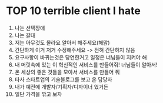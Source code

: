 # TOP 10 terrible client I hate

1. 나는 선택장애
2. 나는 갈대
3. 저는 아무것도 몰라요 알아서 해주세요(해맑)
4. 간단하게 이거 저거 수정해주세요 -> 전혀 간단하지 않음
5. 요구사항이 바뀌는것은 당연한거고 일정은 너님들이 지켜야 해
6. 내 머릿속에 있는 이 혁신적인 서비스를 만들어줘! 너님들이 알아서!
7. 온 세상의 좋은 것들을 모아서 서비스를 만들어 줘
8. 타사 스타트업의 기술블로그를 보고 온 담당자
9. 내가 예전에 개발자/기획자/디자이너 였거든
10. 일단 가격을 깎고 보자
